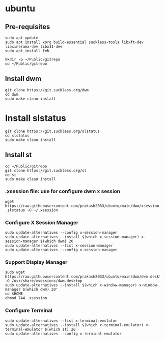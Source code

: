 # ubuntu

## Pre-requisites
```
sudo apt update
sudo apt install xorg build-essential suckless-tools libxft-dev libxinerama-dev libx11-dev
sudo apt install feh

mkdir -p ~/Public/gitrepo
cd ~/Public/gitrepo
```

## Install dwm
```
git clone https://git.suckless.org/dwm
cd dwm
sudo make clean install
```

# Install slstatus
```
git clone https://git.suckless.org/slstatus
cd slstatus
sudo make clean install
```

## Install st
```
cd ~/Public/gitrepo
git clone https://git.suckless.org/st
cd st
sudo make clean install
```
### .xsession file: use for configure dwm x session
`wget https://raw.githubusercontent.com/prakash2033/ubuntu/main/dwm/xsession.slstatus -O ~/.xsession`

### Configure X Session Manager
```
sudo update-alternatives --config x-session-manager
sudo update-alternatives --install $(which x-session-manager) x-session-manager $(which dwm) 20
sudo update-alternatives --list x-session-manager
sudo update-alternatives --config x-session-manager

```

### Support Display Manager
```
sudo wget https://raw.githubusercontent.com/prakash2033/ubuntu/main/dwm/dwm.desktop -O /usr/share/xsessions/dwm.desktop
sudo update-alternatives --install $(which x-window-manager) x-window-manager $(which dwm) 20'
cd $HOME
chmod 744 .xsession
```

### Configure Terminal
```
sudo update-alternatives --list x-terminal-emulator
sudo update-alternatives --install $(which x-terminal-emulator) x-terminal-emulator $(which st) 20 
sudo update-alternatives --config x-terminal-emulator
```
